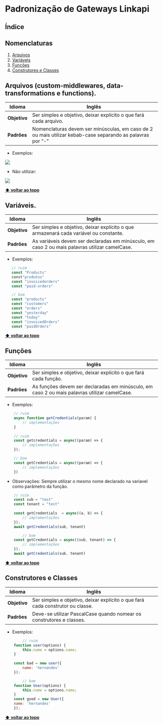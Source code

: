 
# Padronização de Gateways Linkapi

## <a name='table-of-contents'>Índice</a>

## <a name='table-of-contents'>Nomenclaturas</a>
  1. [Arquivos](#names)
  1. [Variáveis](#variables)
  1. [Funções](#functions)
  1. [Construtores e Classes](#constructors)

## <a name='names'>Arquivos (custom-middlewares, data-transformations e functions).</a>

Idioma | Inglês
------------- | -------------
**Objetivo**  | Ser simples e objetivo, deixar explícito o que fará cada arquivo.
**Padrões**  | Nomenclaturas devem ser minúsculas, em caso de 2 ou mais utilizar kebab-case separando as palavras por “-” 

  - Exemplos:
  
![](https://i.ibb.co/FBfC2wd/Files.png)

  - Não utilizar:

![](https://i.ibb.co/m9c6k6w/bad-files.png)

**[⬆ voltar ao topo](#table-of-contents)**

## <a name='variables'>Variáveis.</a>

Idioma | Inglês
------------- | -------------
**Objetivo**  |Ser simples e objetivo, deixar explícito o que armazenará cada variável ou constante. 
**Padrões**  | As variáveis devem ser declaradas em minúsculo, em caso 2 ou mais palavras utilizar camelCase.   

  - Exemplos:
 ```javascript
    // ruim   
	const "Products"
	const"produtos"
	const "invoicedorders" 
	const "paid-orders"

    // bom
	const "products"
	const "customers"
	const "orders"
	const "yesterday"
	const "today"
	const "invoicedOrders"
	const "paidOrders"
```
**[⬆ voltar ao topo](#table-of-contents)**

## <a name='functions'>Funções</a>

Idioma | Inglês
------------- | -------------
**Objetivo**  | Ser simples e objetivo, deixar explícito o que fará cada função.
**Padrões**  | As funções devem ser declaradas em minúsculo, em caso 2 ou mais palavras utilizar camelCase. 

- Exemplos:

```javascript
	// ruim 
	async function getCredentials(param) {
		// implementações
	}
	
	// ruim
	const getcredentials = async((param) => {
		// implementações
	});

	// bom
	const getCredentials = async((param) => {
		// implementações
	})
```
- Observações: Sempre utilizar o mesmo nome declarado na variavel como parâmetro da função.

```javascript
	// ruim
	const sub = "test"
	const tenant = "test"
	
	const getCredentials  = async((a, b) => {
		// implementações
	});
	await getCredentials(sub, tenant)

    	// bom
	const getCredentials = async((sub, tenant) => {
		// implementações
	});
	await getCredentials(sub, tenant)
```

**[⬆ voltar ao topo](#table-of-contents)**

## <a name='constructors'>Construtores e Classes</a>

Idioma | Inglês
------------- | -------------
**Objetivo**  |Ser simples e objetivo, deixar explícito o que fará cada construtor ou classe.
**Padrões**  | Deve-se utilizar PascalCase quando nomear os construtores e classes.   

  - Exemplos:

```javascript
    	// ruim
	function user(options) {
		this.name = options.name;
	}
	
	const bad = new user({
		name: 'hernandes'
	});

    	// bom
	function User(options) {
		this.name = options.name;
	}
	const good = new User({
	name: 'hernandes'
	});
```
**[⬆ voltar ao topo](#table-of-contents)**

